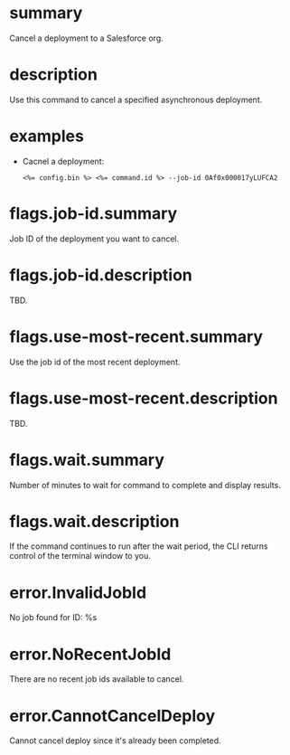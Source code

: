 # summary

Cancel a deployment to a Salesforce org.

# description

Use this command to cancel a specified asynchronous deployment.

# examples

- Cacnel a deployment:

      <%= config.bin %> <%= command.id %> --job-id 0Af0x000017yLUFCA2

# flags.job-id.summary

Job ID of the deployment you want to cancel.

# flags.job-id.description

TBD.


# flags.use-most-recent.summary

Use the job id of the most recent deployment.

# flags.use-most-recent.description

TBD.

# flags.wait.summary

Number of minutes to wait for command to complete and display results.

# flags.wait.description

If the command continues to run after the wait period, the CLI returns control of the terminal window to you.

# error.InvalidJobId

No job found for ID: %s

# error.NoRecentJobId

There are no recent job ids available to cancel.

# error.CannotCancelDeploy

Cannot cancel deploy since it's already been completed.
